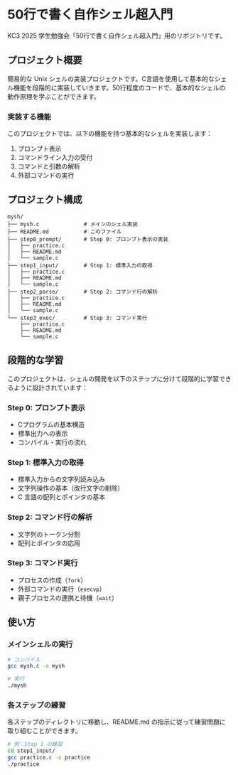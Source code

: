 # 50行で書く自作シェル超入門

KC3 2025 学生勉強会「50行で書く自作シェル超入門」用のリポジトリです。

## プロジェクト概要

簡易的な Unix シェルの実装プロジェクトです。C言語を使用して基本的なシェル機能を段階的に実装していきます。50行程度のコードで、基本的なシェルの動作原理を学ぶことができます。

### 実装する機能

このプロジェクトでは、以下の機能を持つ基本的なシェルを実装します：

1. プロンプト表示
2. コマンドライン入力の受付
3. コマンドと引数の解析
4. 外部コマンドの実行

## プロジェクト構成

```
mysh/
├── mysh.c              # メインのシェル実装
├── README.md           # このファイル
├── step0_prompt/       # Step 0: プロンプト表示の実装
│   ├── practice.c
│   ├── README.md
│   └── sample.c
├── step1_input/        # Step 1: 標準入力の取得
│   ├── practice.c
│   ├── README.md
│   └── sample.c
├── step2_parse/        # Step 2: コマンド行の解析
│   ├── practice.c
│   ├── README.md
│   └── sample.c
└── step3_exec/         # Step 3: コマンド実行
    ├── practice.c
    ├── README.md
    └── sample.c
```

## 段階的な学習

このプロジェクトは、シェルの開発を以下のステップに分けて段階的に学習できるように設計されています：

### Step 0: プロンプト表示

- Cプログラムの基本構造
- 標準出力への表示
- コンパイル・実行の流れ

### Step 1: 標準入力の取得

- 標準入力からの文字列読み込み
- 文字列操作の基本（改行文字の削除）
- C 言語の配列とポインタの基本

### Step 2: コマンド行の解析

- 文字列のトークン分割
- 配列とポインタの応用

### Step 3: コマンド実行

- プロセスの作成（`fork`）
- 外部コマンドの実行（`execvp`）
- 親子プロセスの連携と待機（`wait`）

## 使い方

### メインシェルの実行

```bash
# コンパイル
gcc mysh.c -o mysh

# 実行
./mysh
```

### 各ステップの練習

各ステップのディレクトリに移動し、README.md の指示に従って練習問題に取り組むことができます。

```bash
# 例：Step 1 の練習
cd step1_input/
gcc practice.c -o practice
./practice
```
